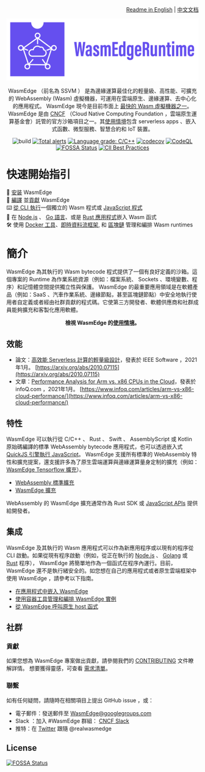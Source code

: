 <div align="right">

  [Readme in English](README.md) | [中文文档](README-zh.md)

</div>

<div align="center">
  
![WasmEdge Logo](/docs/wasmedge-runtime-logo.png)

WasmEdge （前名為 SSVM ） 是為邊緣運算最佳化的輕量級、高性能、可擴充的 WebAssembly (Wasm) 虛擬機器，可運用在雲端原生、邊緣運算、去中心化的應用程式。 WasmEdge 現今是目前市面上 [最快的 Wasm 虛擬機器之一](https://ieeexplore.ieee.org/document/9214403)。 WasmEdge 是由 [CNCF](https://www.cncf.io/) （Cloud Native Computing Foundation ，雲端原生運算基金會）託管的官方沙箱項目之一。其[使用情境](docs/use_cases-zh-TW.md)包含 serverless apps 、嵌入式函數、微型服務、智慧合約和 IoT 裝置。

![build](https://github.com/WasmEdge/WasmEdge/workflows/build/badge.svg)
[![Total alerts](https://img.shields.io/lgtm/alerts/g/WasmEdge/WasmEdge.svg?logo=lgtm&logoWidth=18)](https://lgtm.com/projects/g/WasmEdge/WasmEdge/alerts/)
[![Language grade: C/C++](https://img.shields.io/lgtm/grade/cpp/g/WasmEdge/WasmEdge.svg?logo=lgtm&logoWidth=18)](https://lgtm.com/projects/g/WasmEdge/WasmEdge/context:cpp)
[![codecov](https://codecov.io/gh/WasmEdge/WasmEdge/branch/master/graph/badge.svg)](https://codecov.io/gh/WasmEdge/WasmEdge)
[![CodeQL](https://github.com/WasmEdge/WasmEdge/actions/workflows/codeql-analysis.yml/badge.svg)](https://github.com/WasmEdge/WasmEdge/actions/workflows/codeql-analysis.yml)
[![FOSSA Status](https://app.fossa.com/api/projects/git%2Bgithub.com%2FWasmEdge%2FWasmEdge.svg?type=shield)](https://app.fossa.com/projects/git%2Bgithub.com%2FWasmEdge%2FWasmEdge?ref=badge_shield)
[![CII Best Practices](https://bestpractices.coreinfrastructure.org/projects/5059/badge)](https://bestpractices.coreinfrastructure.org/projects/5059)
  
</div>

# 快速開始指引

🚀 [安装](docs/install.md) WasmEdge\
🤖 [編譯](docs/build-zh-TW.md) 並[貢獻](docs/CONTRIBUTING.md) WasmEdge\
⌨️ [從 CLI 執行](docs/run.md)一個獨立的 Wasm 程式或 [JavaScript 程式](docs/run_javascript.md) \
🔌 在 [Node.js](https://github.com/second-state/wasm-learning/tree/master/ssvm/file-example) 、 [Go 語言](https://github.com/second-state/WasmEdge-go/tree/master/examples/go_mtcnn)、或是 [Rust 應用程式](https://www.secondstate.io/articles/getting-started-with-rust-function/)嵌入 Wasm 函式 \
🛠 使用 [Docker 工具](https://www.secondstate.io/articles/manage-webassembly-apps-in-wasmedge-using-docker-tools/)、[即時資料流框架](https://www.secondstate.io/articles/yomo-wasmedge-real-time-data-streams/), 和 [區塊鏈](https://medium.com/ethereum-on-steroids/running-ethereum-smart-contracts-in-a-substrate-blockchain-56fbc27fc95a) 管理和編排 Wasm runtimes

# 簡介

WasmEdge 為其執行的 Wasm bytecode 程式提供了一個有良好定義的沙箱。這個專案的 Runtime 為作業系統資源（例如：檔案系統、 Sockets 、環境變數、程序）和記憶體空間提供獨立性與保護。 WasmEdge 的最重要應用領域是在軟體產品（例如：SaaS 、汽車作業系統、邊緣節點，甚至區塊鏈節點）中安全地執行使用者自定義或者經由社群貢獻的程式碼。它使第三方開發者、軟體供應商和社群成員能夠擴充和客製化應用軟體。

<div align="center">
  
**檢視 WasmEdge 的[使用情境](docs/use_cases-zh-TW.md)。**

</div>

## 效能

* 論文：[高效能 Serverless 計算的輕量級設計](https://arxiv.org/abs/2010.07115)，發表於 IEEE Software ，2021年1月。 [https://arxiv.org/abs/2010.07115](https://arxiv.org/abs/2010.07115)
* 文章：[Performance Analysis for Arm vs. x86 CPUs in the Cloud](https://www.infoq.com/articles/arm-vs-x86-cloud-performance/)，發表於 infoQ.com ，2021年1月。 [https://www.infoq.com/articles/arm-vs-x86-cloud-performance/](https://www.infoq.com/articles/arm-vs-x86-cloud-performance/)

## 特性

WasmEdge 可以執行從 C/C++ 、 Rust 、 Swift 、 AssemblyScript 或 Kotlin 原始碼編譯的標準 WebAssembly bytecode 應用程式，也可以透過嵌入式 [QuickJS 引擎](https://github.com/second-state/wasmedge-quickjs)[執行 JavaScript](docs/run_javascript.md)。 WasmEdge 支援所有標準的 WebAssembly 特性和擴充提案，還支援許多為了原生雲端運算與邊緣運算量身定制的擴充（例如： [WasmEdge Tensorflow 擴充](https://www.secondstate.io/articles/wasi-tensorflow/)）。

* [WebAssembly 標準擴充](docs/extensions.md#webassembly-standard-extensions)
* [WasmEdge 擴充](docs/extensions.md#wasmedge-extensions)

WebAssembly 的 WasmEdge 擴充通常作為 Rust SDK 或 [JavaScript APIs](docs/run_javascript.md) 提供給開發者。

## 集成

WasmEdge 及其執行的 Wasm 應用程式可以作為新應用程序或以現有的程序從 CLI 啟動。如果從現有程序啟動（例如，從正在執行的 [Node.js](https://www.secondstate.io/articles/getting-started-with-rust-function/) 、 [Golang](https://github.com/second-state/wasmedge-go) 或 [Rust](https://github.com/super-node/WasmEdge/tree/master/wasmedge-rs) 程序）， WasmEdge 將簡單地作為一個函式在程序內運行。目前， WasmEdge 還不是執行緒安全的。如您想在自己的應用程式或者原生雲端框架中使用 WasmEdge ，請參考以下指南。

* [在應用程式中嵌入 WasmEdge](docs/integrations.md#embed-wasmedge-into-a-host-application)
* [使用容器工具管理和編排 WasmEdge 實例](docs/integrations.md#use-wasmedge-as-a-docker-like-container)
* [從 WasmEdge 呼叫原生 host 函式](docs/integrations.md#call-native-host-functions-from-wasmedge)

## 社群

### 貢獻

如果您想為 WasmEdge 專案做出貢獻，請參閱我們的 [CONTRIBUTING](docs/CONTRIBUTING.md) 文件瞭解詳情。 想要獲得靈感，可查看 [需求清單](docs/wish_list.md)。

### 聯繫

如有任何疑問，請隨時在相關項目上提出 GitHub issue ，或：

* 電子郵件：發送郵件至 [WasmEdge@googlegroups.com](https://groups.google.com/g/wasmedge/)
* Slack ：加入 #WasmEdge 群組： [CNCF Slack](https://slack.cncf.io/)
* 推特：在 [Twitter](https://twitter.com/realwasmedge) 跟隨 @realwasmedge

## License

[![FOSSA Status](https://app.fossa.com/api/projects/git%2Bgithub.com%2FWasmEdge%2FWasmEdge.svg?type=large)](https://app.fossa.com/projects/git%2Bgithub.com%2FWasmEdge%2FWasmEdge?ref=badge_large)
